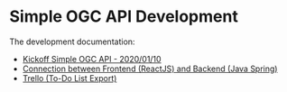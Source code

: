 # Simple OGC API Development
The development documentation:

* [Kickoff Simple OGC API - 2020/01/10](./SimpleOGCAPI_Kickoff.pdf)
* [Connection between Frontend (ReactJS) and Backend (Java Spring)](https://github.com/kantega/react-and-spring/)
* [Trello (To-Do List Export)](./Trello-Export.html)

